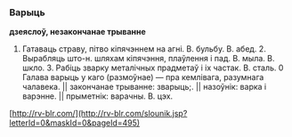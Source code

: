 ### Варыць
**дзеяслоў, незакончанае трыванне**

1. Гатаваць страву, пітво кіпячэннем на агні. В. бульбу. В. абед. 2. Вырабляць што-н. шляхам кіпячэння, плаўлення і пад. В. мыла. В. шкло. 3. Рабіць зварку металічных прадметаў і іх частак. В. сталь. 0 Галава варыць у каго (размоўнае) — пра кемлівага, разумнага чалавека. || закончанае трыванне: зварыць;. || назоўнік: варка і варэнне. || прыметнік: варачны. В. цэх.

<a rel="author">[http://rv-blr.com/](http://rv-blr.com/slounik.jsp?letterId=0&maskId=0&pageId=495)</a>
